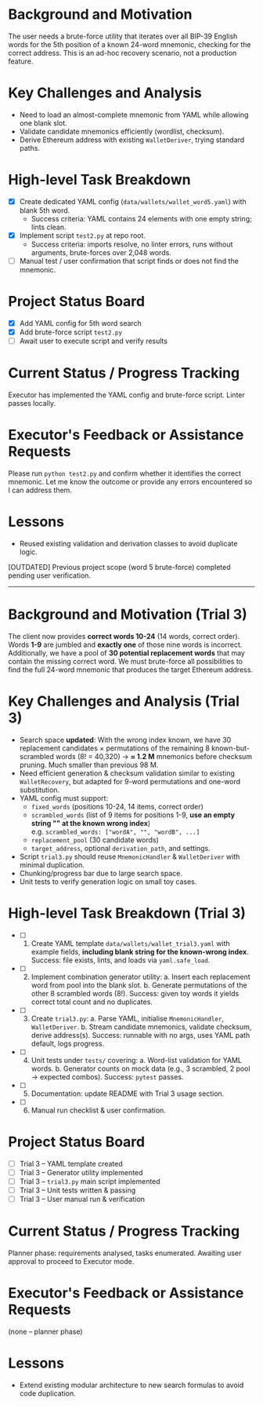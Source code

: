 # Background and Motivation
The user needs a brute-force utility that iterates over all BIP-39 English words for the 5th position of a known 24-word mnemonic, checking for the correct address.  This is an ad-hoc recovery scenario, not a production feature.

# Key Challenges and Analysis
- Need to load an almost-complete mnemonic from YAML while allowing one blank slot.
- Validate candidate mnemonics efficiently (wordlist, checksum).
- Derive Ethereum address with existing `WalletDeriver`, trying standard paths.

# High-level Task Breakdown
- [x] Create dedicated YAML config (`data/wallets/wallet_word5.yaml`) with blank 5th word.
  - Success criteria: YAML contains 24 elements with one empty string; lints clean.
- [x] Implement script `test2.py` at repo root.
  - Success criteria: imports resolve, no linter errors, runs without arguments, brute-forces over 2,048 words.
- [ ] Manual test / user confirmation that script finds or does not find the mnemonic.

# Project Status Board
- [x] Add YAML config for 5th word search
- [x] Add brute-force script `test2.py`
- [ ] Await user to execute script and verify results

# Current Status / Progress Tracking
Executor has implemented the YAML config and brute-force script.  Linter passes locally.

# Executor's Feedback or Assistance Requests
Please run `python test2.py` and confirm whether it identifies the correct mnemonic.  Let me know the outcome or provide any errors encountered so I can address them.

# Lessons
- Reused existing validation and derivation classes to avoid duplicate logic.

[OUTDATED] Previous project scope (word 5 brute-force) completed pending user verification.

---

# Background and Motivation (Trial 3)
The client now provides **correct words 10-24** (14 words, correct order). Words **1-9** are jumbled and **exactly one** of those nine words is incorrect. Additionally, we have a pool of **30 potential replacement words** that may contain the missing correct word. We must brute-force all possibilities to find the full 24-word mnemonic that produces the target Ethereum address.

# Key Challenges and Analysis (Trial 3)
- Search space **updated**: With the wrong index known, we have 30 replacement candidates × permutations of the remaining 8 known-but-scrambled words (8! = 40,320) → **≈ 1.2 M** mnemonics before checksum pruning. Much smaller than previous 98 M.
- Need efficient generation & checksum validation similar to existing `WalletRecovery`, but adapted for 9-word permutations and one-word substitution.
- YAML config must support:
  - `fixed_words` (positions 10-24, 14 items, correct order)
  - `scrambled_words` (list of 9 items for positions 1-9, **use an empty string "" at the known wrong index**)  
    e.g. `scrambled_words: ["wordA", "", "wordB", ...]`
  - `replacement_pool` (30 candidate words)
  - `target_address`, optional `derivation_path`, and settings.
- Script `trial3.py` should reuse `MnemonicHandler` & `WalletDeriver` with minimal duplication.
- Chunking/progress bar due to large search space.
- Unit tests to verify generation logic on small toy cases.

# High-level Task Breakdown (Trial 3)
- [ ] 1. Create YAML template `data/wallets/wallet_trial3.yaml` with example fields, **including blank string for the known-wrong index**.
      Success: file exists, lints, and loads via `yaml.safe_load`.
- [ ] 2. Implement combination generator utility:
        a. Insert each replacement word from pool into the blank slot.
        b. Generate permutations of the other 8 scrambled words (8!).
      Success: given toy words it yields correct total count and no duplicates.
- [ ] 3. Create `trial3.py`:
        a. Parse YAML, initialise `MnemonicHandler`, `WalletDeriver`.
        b. Stream candidate mnemonics, validate checksum, derive address(s).
      Success: runnable with no args, uses YAML path default, logs progress.
- [ ] 4. Unit tests under `tests/` covering:
        a. Word-list validation for YAML words.
        b. Generator counts on mock data (e.g., 3 scrambled, 2 pool → expected combos).
      Success: `pytest` passes.
- [ ] 5. Documentation: update README with Trial 3 usage section.
- [ ] 6. Manual run checklist & user confirmation.

# Project Status Board
- [ ] Trial 3 – YAML template created
- [ ] Trial 3 – Generator utility implemented
- [ ] Trial 3 – `trial3.py` main script implemented
- [ ] Trial 3 – Unit tests written & passing
- [ ] Trial 3 – User manual run & verification

# Current Status / Progress Tracking
Planner phase: requirements analysed, tasks enumerated. Awaiting user approval to proceed to Executor mode.

# Executor's Feedback or Assistance Requests
(none – planner phase)

# Lessons
- Extend existing modular architecture to new search formulas to avoid code duplication.
